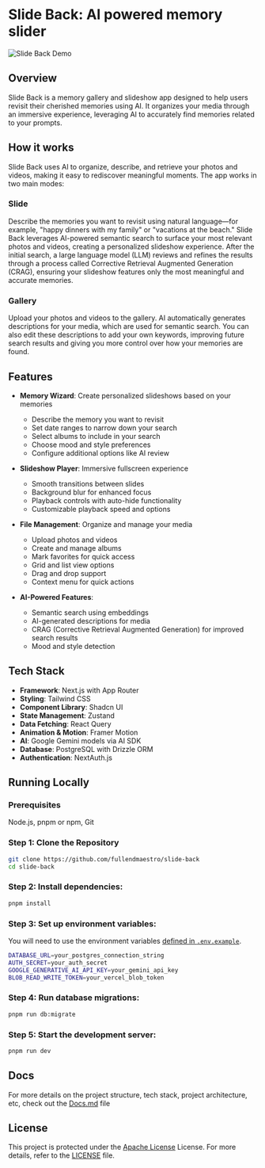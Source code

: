 # Slide Back: AI powered memory slider

![Slide Back Demo](public/slide-back.webp)

## Overview

Slide Back is a memory gallery and slideshow app designed to help users revisit their cherished memories using AI. It organizes your media through an immersive experience, leveraging AI to accurately find memories related to your prompts.

## How it works

Slide Back uses AI to organize, describe, and retrieve your photos and videos, making it easy to rediscover meaningful moments. The app works in two main modes:

### Slide

Describe the memories you want to revisit using natural language—for example, "happy dinners with my family" or "vacations at the beach." Slide Back leverages AI-powered semantic search to surface your most relevant photos and videos, creating a personalized slideshow experience. After the initial search, a large language model (LLM) reviews and refines the results through a process called Corrective Retrieval Augmented Generation (CRAG), ensuring your slideshow features only the most meaningful and accurate memories.

### Gallery

Upload your photos and videos to the gallery. AI automatically generates descriptions for your media, which are used for semantic search. You can also edit these descriptions to add your own keywords, improving future search results and giving you more control over how your memories are found.

## Features

- **Memory Wizard**: Create personalized slideshows based on your memories

  - Describe the memory you want to revisit
  - Set date ranges to narrow down your search
  - Select albums to include in your search
  - Choose mood and style preferences
  - Configure additional options like AI review

- **Slideshow Player**: Immersive fullscreen experience

  - Smooth transitions between slides
  - Background blur for enhanced focus
  - Playback controls with auto-hide functionality
  - Customizable playback speed and options

- **File Management**: Organize and manage your media

  - Upload photos and videos
  - Create and manage albums
  - Mark favorites for quick access
  - Grid and list view options
  - Drag and drop support
  - Context menu for quick actions

- **AI-Powered Features**:
  - Semantic search using embeddings
  - AI-generated descriptions for media
  - CRAG (Corrective Retrieval Augmented Generation) for improved search results
  - Mood and style detection

## Tech Stack

- **Framework**: Next.js with App Router
- **Styling**: Tailwind CSS
- **Component Library**: Shadcn UI
- **State Management**: Zustand
- **Data Fetching**: React Query
- **Animation & Motion**: Framer Motion
- **AI**: Google Gemini models via AI SDK
- **Database**: PostgreSQL with Drizzle ORM
- **Authentication**: NextAuth.js

## Running Locally

### Prerequisites

Node.js, pnpm or npm, Git

### Step 1: Clone the Repository

```bash
git clone https://github.com/fullendmaestro/slide-back
cd slide-back
```

### Step 2: Install dependencies:

```bash
pnpm install
```

### Step 3: Set up environment variables:

You will need to use the environment variables [defined in `.env.example`](.env.example).

```bash
DATABASE_URL=your_postgres_connection_string
AUTH_SECRET=your_auth_secret
GOOGLE_GENERATIVE_AI_API_KEY=your_gemini_api_key
BLOB_READ_WRITE_TOKEN=your_vercel_blob_token
```

### Step 4: Run database migrations:

```bash
pnpm run db:migrate
```

### Step 5: Start the development server:

```bash
pnpm run dev
```

## Docs

For more details on the project structure, tech stack, project architecture, etc, check out the [Docs.md](Docs.md) file

## License

This project is protected under the [Apache License](http://www.apache.org/licenses/LICENSE-2.0/) License. For more details, refer to the [LICENSE](LICENSE) file.
